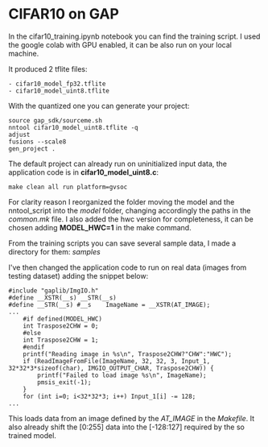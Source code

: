 # CIFAR10 on GAP

In the cifar10_training.ipynb notebook you can find the training script. I used the google colab with GPU enabled, it can be also run on your local machine.

It produced 2 tflite files:

	- cifar10_model_fp32.tflite
	- cifar10_model_uint8.tflite

With the quantized one you can generate your project:

```
source gap_sdk/sourceme.sh
nntool cifar10_model_uint8.tflite -q
adjust
fusions --scale8
gen_project .
```

The default project can already run on uninitialized input data, the application code is in **cifar10_model_uint8.c**:

```
make clean all run platform=gvsoc
```

For clarity reason I reorganized the folder moving the model and the nntool_script into the *model* folder, changing accordingly the paths in the *common.mk* file. I also added the hwc version for completeness, it can be chosen adding **MODEL_HWC=1** in the make command.

From the training scripts you can save several sample data, I made a directory for them: *samples*

I've then changed the application code to run on real data (images from testing dataset) adding the snippet below:

```
#include "gaplib/ImgIO.h"
#define __XSTR(__s) __STR(__s)
#define __STR(__s) #__s    ImageName = __XSTR(AT_IMAGE);
...
    #if defined(MODEL_HWC)
    int Traspose2CHW = 0;
    #else
    int Traspose2CHW = 1;
    #endif
    printf("Reading image in %s\n", Traspose2CHW?"CHW":"HWC");
    if (ReadImageFromFile(ImageName, 32, 32, 3, Input_1, 32*32*3*sizeof(char), IMGIO_OUTPUT_CHAR, Traspose2CHW)) {
        printf("Failed to load image %s\n", ImageName);
        pmsis_exit(-1);
    }
    for (int i=0; i<32*32*3; i++) Input_1[i] -= 128;
...
```

This loads data from an image defined by the *AT_IMAGE* in the *Makefile*. It also already shift the [0:255] data into the [-128:127] required by the so trained model.
